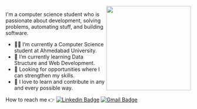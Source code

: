 <img align='right' src="https://media.giphy.com/media/M9gbBd9nbDrOTu1Mqx/giphy.gif" width="230">


I'm a computer science student who is passionate about development, solving problems, automating stuff, and building software.
 
- 👨‍🎓 I’m currently a Computer Science student at Ahmedabad University.
- 🔭 I’m currently learning Data Structure and Web Development.
- 🌱 Looking for opportunities where I can strengthen my skills.
- 👯 I love to learn and contribute in any and every possible way.




How to reach me :point_right: [![Linkedin Badge](https://img.shields.io/badge/-Linkedin-4169E1?style=flat-square&logo=Linkedin&logoColor=white&&link=https://www.linkedin.com/in/dhaval-chaudhary-759743230/)](https://www.linkedin.com/in/dhaval-chaudhary-759743230/)
[![Gmail Badge](https://img.shields.io/badge/-Gmail-c14438?style=flat-square&logo=Gmail&logoColor=white&link=mailto:dhavalchaudhary364@gmail.com)](mailto:dhavalchaudhary364@gmail.com)


